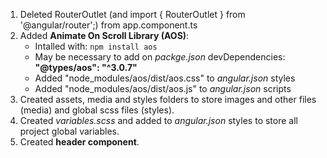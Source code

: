 1. Deleted RouterOutlet (and import { RouterOutlet } from '@angular/router';) from app.component.ts
2. Added **Animate On Scroll Library (AOS)**:
    - Intalled with: `npm install aos`
    - May be necessary to add on *packge.json* devDependencies: **"@types/aos": "^3.0.7"**
    - Added "node_modules/aos/dist/aos.css" to *angular.json* styles
    - Added "node_modules/aos/dist/aos.js" to *angular.json* scripts
3. Created assets, media and styles folders to store images and other files (media) and global scss files (styles).
4. Created *variables.scss* and added to *angular.json* styles to store all project global variables.
5. Created **header component**.